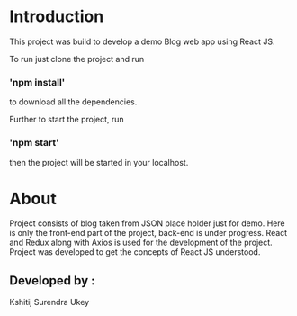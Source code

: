 # Introduction

This project was build to develop a demo Blog web app using React JS.
 
 To run just clone the project and run
 ### 'npm install'
 to download all the dependencies.
 
 Further to start the project, run
 ### 'npm start'
 then the project will be started in your localhost.
 
 
 
 # About
 
 Project consists of blog taken from JSON place holder just for demo.
 Here is only the front-end part of the project, back-end is under progress.
 React and Redux along with Axios is used for the development of the project.
 Project was developed to get the concepts of React JS understood.
 
 
 ## Developed by : 
 Kshitij Surendra Ukey
